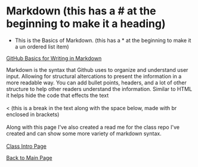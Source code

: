 # Markdown (this has a # at the beginning to make it a heading)

* This is the Basics of Markdown. (this has a * at the beginning to make it a un ordered list item)

[GitHub Basics for Writing in Markdown](https://docs.github.com/en/get-started/writing-on-github/getting-started-with-writing-and-formatting-on-github/basic-writing-and-formatting-syntax)

Markdown is the syntax that Github uses to organize and understand user input. Allowing for structural altercations to present the information in a more readable way. You can add bullet points, headers, and a lot of other structure to help other readers understand the information. Similar to HTML it helps hide the code that effects the text<br>
<br>  < (this is a break in the text along with the space below, made with br enclosed in brackets)
<br>
<br>
Along with this page I've also created a read me for the class repo I've created and can show some more variety of markdown syntax. 
<br>
<br>
[Class Intro Page](https://github.com/CodrCam/-seattle-code-102d49)

[Back to Main Page](https://codrcam.github.io/reading-note/)
